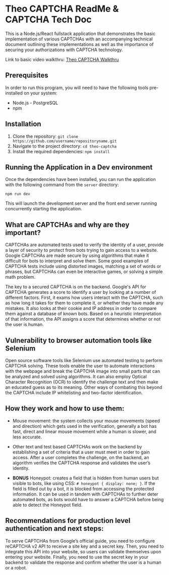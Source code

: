 # Theo CAPTCHA ReadMe & CAPTCHA Tech Doc

This is a Node.js/React fullstack application that demonstrates the basic implementation of various CAPTCHAs with an accompanying technical document outlining these implementations as well as the importance of securing your authorizations with CAPTCHA technology.

Link to basic video walkthru: [Theo CAPTCHA Walkthru](https://youtu.be/H_ztvF3SoDk)
## Prerequisites

In order to run this program, you will need to have the following tools pre-installed on your system:

- Node.js - PostgreSQL
- npm

## Installation

1. Clone the repository: `git clone https://github.com/username/repositoryname.git`
2. Navigate to the project directory: `cd theo-captcha`
3. Install the required dependencies: `npm install`

## Running the Application in a Dev environment

Once the dependencies have been installed, you can run the application with the following command from the `server` directory:

`npm run dev`

This will launch the development server and the front end server running concurrently starting the application.

## What are CAPTCHAs and why are they important?

CAPTCHAs are automated tests used to verify the identity of a user, provide a layer of security to protect from bots trying to gain access to a website. Google CAPTCHAs are made secure by using algorithms that make it difficult for bots to interpret and solve them. Some good examples of CAPTCHA tests include using distorted images, matching a set of words or phrases, but CAPTCHAs can even be interactive games, or solving a simple math problem.

The key to a secured CAPTCHA is on the backend. Google's API for CAPTCHA generates a score to identify a user by looking at a number of different factors. First, it exams how users interact with the CAPTCHA, such as how long it takes for them to complete it, or whether they have made any mistakes. It also looks at their cookie and IP address in order to compare them against a database of known bots. Based on a heuristic interpretation of that information, the API assigns a score that determines whether or not the user is human.

## Vulnerability to browser automation tools like Selenium

Open source software tools like Selenium use automated testing to perform CAPTCHA solving. These tools enable the user to automate interactions with the webpage and break the CAPTCHA image into small parts that can be analyzed and solved using algorithms. It can also employ Optical Character Recognition (OCR) to identify the challenge text and then make an educated guess as to its meaning. Other ways of combating this beyond the CAPTCHA include IP whitelisting and two-factor identification.

## How they work and how to use them:

- Mouse movement: the system collects your mouse movements (speed and direction) which gets used in the verification, generally a bot has fast, direct and linear mouse movement while a human is slower, and less accurate.

- Other text and test based CAPTCHAs work on the backend by establishing a set of criteria that a user must meet in order to gain access. After a user completes the challenge, on the backend, an algorithm verifies the CAPTCHA response and validates the user’s identity.

- **BONUS** Honeypot: creates a field that is hidden from human users but visible to bots, like using CSS: `# honeypot { display: none; }`. If the field is filled out by a bot, it is blocked from accessing the protected information. It can be used in tandem with CAPTCHAs to further deter automated bots, as bots would have to answer a CAPTCHA before being able to detect the Honeypot field.

## Recommendations for production level authentication and next steps:

To serve CAPTCHAs from Google’s official guide, you need to configure reCAPTCHA v2 API to receive a site key and a secret key. Then, you need to integrate this API into your website, so users can validate themselves upon entering your website. Finally, you need to use the secret key in your backend to validate the response and confirm whether the user is a human or a robot.
